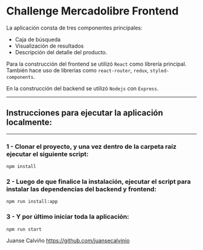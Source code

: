 # Challenge Mercadolibre Frontend

La aplicación consta de tres componentes principales: 
- Caja de búsqueda
- Visualización de resultados
- Descripción del detalle del producto.
   
Para la construcción del frontend se utilizó ``React`` como librería principal.
También hace uso de librerías como ``react-router``, ``redux``, ``styled-components``.
   
En la construcción del backend se utilizó ``Nodejs`` con ``Express``.

-----------------
## Instrucciones para ejecutar la aplicación localmente:
-----------------

### 1 - Clonar el proyecto, y una vez dentro de la carpeta raíz ejecutar el siguiente script:
```
npm install
```
### 2 - Luego de que finalice la instalación, ejecutar el script para instalar las dependencias del backend y frontend:
```
npm run install:app
``` 
### 3 - Y por último iniciar toda la aplicación:
```
npm run start
``` 



Juanse Calviño https://github.com/juansecalvinio